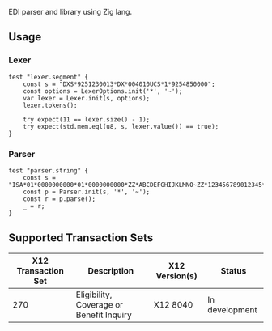 EDI parser and library using Zig lang.

## Usage
### Lexer 
```
test "lexer.segment" {
    const s = "DXS*9251230013*DX*004010UCS*1*9254850000";
    const options = LexerOptions.init('*', '~');
    var lexer = Lexer.init(s, options);
    lexer.tokens();

    try expect(11 == lexer.size() - 1);
    try expect(std.mem.eql(u8, s, lexer.value()) == true);
}
```

### Parser
```
test "parser.string" {
    const s = "ISA*01*0000000000*01*0000000000*ZZ*ABCDEFGHIJKLMNO~ZZ*123456789012345*101127*1719*U*00400*000000049*0*P*>~IEA*2*000000049";
    const p = Parser.init(s, '*', '~');
    const r = p.parse();
    _ = r;
}
```

## Supported Transaction Sets

|X12 Transaction Set| Description| X12 Version(s)|Status|
|-------------------|------------|---------------|------|
|270 |Eligibility, Coverage or Benefit Inquiry| X12 8040|In development|

